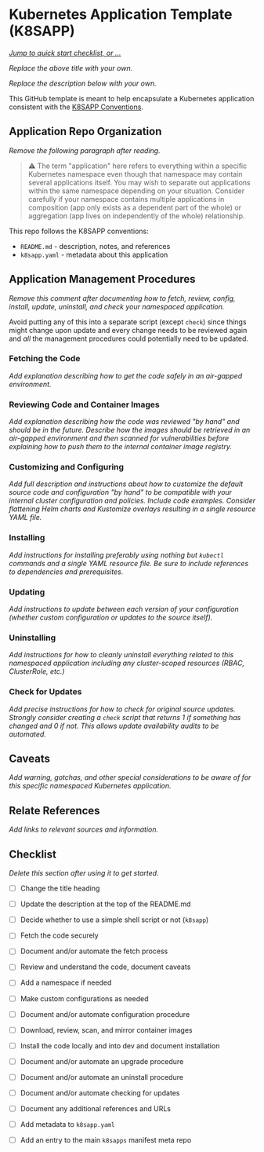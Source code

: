# Kubernetes Application Template (K8SAPP)

[*Jump to quick start checklist, or ...*](#checklist)

*Replace the above title with your own.*

*Replace the description below with your own.*  

This GitHub template is meant to help encapsulate a Kubernetes
application consistent with the [K8SAPP Conventions][].

[K8SAPP Conventions]: https://github.com/rwxrob/k8sapp

## Application Repo Organization

*Remove the following paragraph after reading.*

> ⚠️  The term "application" here refers to everything within a specific
> Kubernetes namespace even though that namespace may contain several
> applications itself. You may wish to separate out applications within
> the same namespace depending on your situation. Consider carefully if
> your namespace contains multiple applications in composition (app only
> exists as a dependent part of the whole) or aggregation (app lives on
> independently of the whole) relationship.

This repo follows the K8SAPP conventions:

* `README.md` - description, notes, and references
* `k8sapp.yaml` - metadata about this application

## Application Management Procedures

*Remove this comment after documenting how to fetch, review, config,
install, update, uninstall, and check your namespaced application.*

Avoid putting any of this into a separate script (except `check`) since
things might change upon update and every change needs to be reviewed
again and *all* the management procedures could potentially need to be
updated.

### Fetching the Code

*Add explanation describing how to get the code safely in an
air-gapped environment.*

### Reviewing Code and Container Images

*Add explanation describing how the code was reviewed "by hand" and
should be in the future. Describe how the images should be retrieved in
an air-gapped environment and then scanned for vulnerabilities before
explaining how to push them to the internal container image registry.*

### Customizing and Configuring

*Add full description and instructions about how to customize the
default source code and configuration "by hand" to be compatible with
your internal cluster configuration and policies. Include code examples.
Consider flattening Helm charts and Kustomize overlays resulting in a
single resource YAML file.*

### Installing

*Add instructions for installing preferably using nothing but `kubectl`
commands and a single YAML resource file. Be sure to include references
to dependencies and prerequisites.*

### Updating

*Add instructions to update between each version of your configuration
(whether custom configuration or updates to the source itself).*

### Uninstalling

*Add instructions for how to cleanly uninstall everything related to
this namespaced application including any cluster-scoped resources
(RBAC, ClusterRole, etc.)*

### Check for Updates

*Add precise instructions for how to check for original source updates.
Strongly consider creating a `check` script that returns 1 if something
has changed and 0 if not. This allows update availability audits to be
automated.*

## Caveats

*Add warning, gotchas, and other special considerations to be aware of
for this specific namespaced Kubernetes application.*

## Relate References

*Add links to relevant sources and information.*

## Checklist

*Delete this section after using it to get started.*

- [ ] Change the title heading
- [ ] Update the description at the top of the README.md
- [ ] Decide whether to use a simple shell script or not (`k8sapp`)
- [ ] Fetch the code securely
- [ ] Document and/or automate the fetch process
- [ ] Review and understand the code, document caveats
- [ ] Add a namespace if needed 
- [ ] Make custom configurations as needed
- [ ] Document and/or automate configuration procedure
- [ ] Download, review, scan, and mirror container images
- [ ] Install the code locally and into dev and document installation
- [ ] Document and/or automate an upgrade procedure
- [ ] Document and/or automate an uninstall procedure
- [ ] Document and/or automate checking for updates 
- [ ] Document any additional references and URLs
- [ ] Add metadata to `k8sapp.yaml`
- [ ] Add an entry to the main `k8sapps` manifest meta repo 

